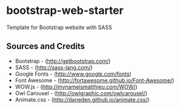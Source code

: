 # bootstrap-web-starter
Template for Bootstrap website with SASS


## Sources and Credits
* Bootstrap - (http://getbootstrap.com/)
* SASS - (http://sass-lang.com/)
* Google Fonts - (http://www.google.com/fonts)
* Font Awesome - (http://fortawesome.github.io/Font-Awesome/)
* WOW.js - (http://mynameismatthieu.com/WOW/)
* Owl Carousel - (http://owlgraphic.com/owlcarousel/)
* Animate.css - (http://daneden.github.io/animate.css/)
